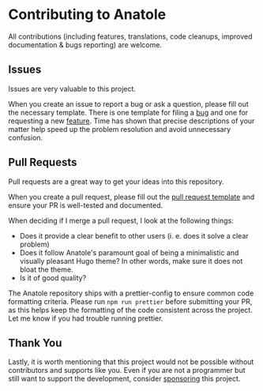 # Contributing to Anatole

All contributions (including features, translations, code cleanups, improved documentation & bugs reporting) are welcome. 

## Issues

Issues are very valuable to this project.

When you create an issue to report a bug or ask a question, please fill out the necessary template. There is one template for filing a [bug](https://github.com/lxndrblz/anatole/blob/master/.github/ISSUE_TEMPLATE/bug_report.md) and one for requesting a new [feature](https://github.com/lxndrblz/anatole/blob/master/.github/ISSUE_TEMPLATE/feature_request.md). Time has shown that precise descriptions of your matter help speed up the problem resolution and avoid unnecessary confusion. 


## Pull Requests

Pull requests are a great way to get your ideas into this repository.

When you create a pull request, please fill out the [pull request template](https://github.com/lxndrblz/anatole/blob/master/.github/PULL_REQUEST_TEMPLATE.md) and ensure your PR is well-tested and documented. 

When deciding if I merge a pull request, I look at the following things:
* Does it provide a clear benefit to other users (i. e. does it solve a clear problem)
* Does it follow Anatole's paramount goal of being a minimalistic and visually pleasant Hugo theme? In other words, make sure it does not bloat the theme.
* Is it of good quality?

The Anatole repository ships with a prettier-config to ensure common code formatting criteria. Please run `npm run prettier` before submitting your PR, as this helps keep the formatting of the code consistent across the project. Let me know if you had trouble running prettier.

## Thank You
Lastly, it is worth mentioning that this project would not be possible without contributors and supports like you. Even if you are not a programmer but still want to support the development, consider [sponsoring](https://ko-fi.com/lxndrblz) this project.